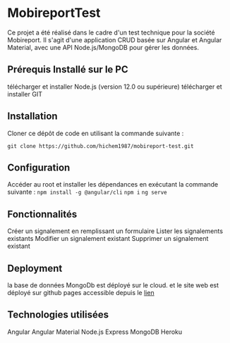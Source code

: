 # MobireportTest

Ce projet a été réalisé dans le cadre d'un test technique pour la société Mobireport. Il s'agit d'une application CRUD basée sur Angular et Angular Material, avec une API Node.js/MongoDB pour gérer les données.

## Prérequis Installé sur le PC

télécharger et installer Node.js (version 12.0 ou supérieure)
télécharger et installer GIT

## Installation

Cloner ce dépôt de code en utilisant la commande suivante :

`git clone https://github.com/hichem1987/mobireport-test.git`

## Configuration

Accéder au root et installer les dépendances en exécutant la commande suivante :
`npm install -g @angular/cli`
`npm i`
`ng serve`

## Fonctionnalités

Créer un signalement en remplissant un formulaire
Lister les signalements existants
Modifier un signalement existant
Supprimer un signalement existant

## Deployment

la base de données MongoDb est déployé sur le cloud.
et le site web est déployé sur github pages accessible depuis le [lien](https://hichem1987.github.io/mobireport-test/)

## Technologies utilisées

Angular
Angular Material
Node.js
Express
MongoDB
Heroku
